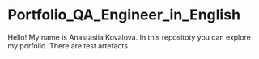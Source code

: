 # Portfolio_QA_Engineer_in_English
Hello!
My name is Anastasiia Kovalova. In this repositoty you can explore my porfolio. 
There are test artefacts
